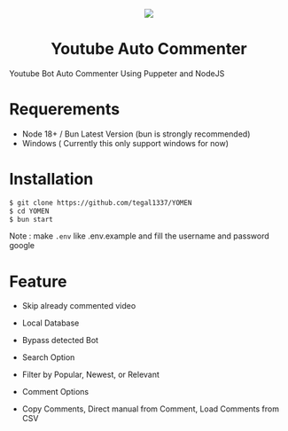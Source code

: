 

  <p align="center">
  <image src="https://github.com/user-attachments/assets/6e057c2f-e633-4a72-ad51-c0c2e26dcc2e" align="center"/>
<h1 align="center"> Youtube Auto Commenter </h1>
Youtube Bot Auto Commenter Using Puppeter and NodeJS
    </p>
    
# Requerements

- Node 18+ / Bun Latest Version (bun is strongly recommended)
- Windows ( Currently this only support windows for now)

#  Installation 

```bash
$ git clone https://github.com/tegal1337/YOMEN
$ cd YOMEN
$ bun start
```
Note : 
make `.env` like .env.example and fill the username and password google


# Feature

- Skip already commented video
- Local Database
- Bypass detected Bot

- Search Option
- Filter by Popular, Newest, or Relevant

- Comment Options
- Copy Comments, Direct manual from Comment, Load Comments from CSV

